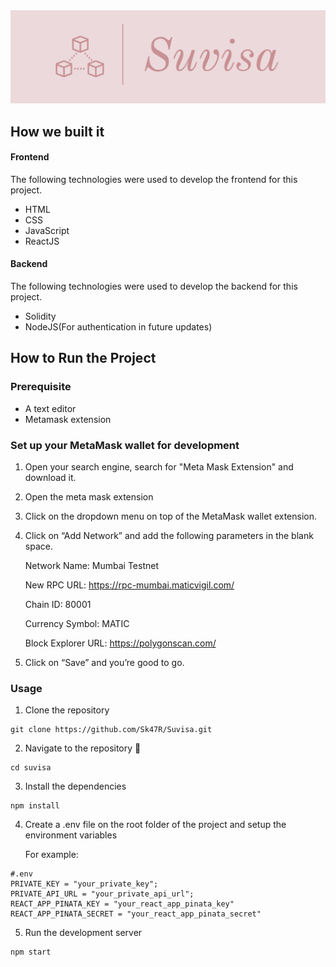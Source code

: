<img src="src/assets/images/Suvisa-logos.jpeg">

## How we built it

#### Frontend

The following technologies were used to develop the frontend for this project.

- HTML
- CSS
- JavaScript
- ReactJS

#### Backend

The following technologies were used to develop the backend for this project.

- Solidity
- NodeJS(For authentication in future updates)

## How to Run the Project

### Prerequisite

- A text editor
- Metamask extension

### Set up your MetaMask wallet for development

1. Open your search engine, search for "Meta Mask Extension" and download it.
2. Open the meta mask extension
3. Click on the dropdown menu on top of the MetaMask wallet extension.
4. Click on “Add Network” and add the following parameters in the blank space.

   Network Name: Mumbai Testnet

   New RPC URL: https://rpc-mumbai.maticvigil.com/

   Chain ID: 80001

   Currency Symbol: MATIC

   Block Explorer URL: https://polygonscan.com/

5. Click on “Save” and you’re good to go.

### Usage

1. Clone the repository

```
git clone https://github.com/Sk47R/Suvisa.git
```

2. Navigate to the repository :open_file_folder:

```
cd suvisa
```

3. Install the dependencies

```
npm install
```

4. Create a .env file on the root folder of the project and setup the environment variables

   For example:

```
#.env
PRIVATE_KEY = "your_private_key";
PRIVATE_API_URL = "your_private_api_url";
REACT_APP_PINATA_KEY = "your_react_app_pinata_key"
REACT_APP_PINATA_SECRET = "your_react_app_pinata_secret"
```

5. Run the development server

```
npm start
```
